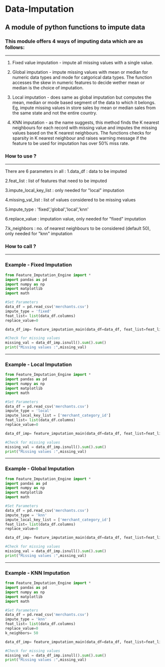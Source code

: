 # Data-Imputation
## A module of python functions to impute data

### This module offers 4 ways of imputing data which are as follows:
--------------------------------------------------------------------------------------------------------------------------------

1. Fixed value imputation - impute all missing values with a single value.

2. Global imputation - impute missing values with mean or median for numeric data types and mode for catgorical data types. The function accesses the skew in numeric features to decide wether mean or median is the choice of imputation.

3. Local imputation - does same as global imputation but computes the mean, median or mode based segment of the data to which it belongs. Eg, impute missing values in store sales by mean or median sales from the same state and not the entire country.

4. KNN imputation - as the name suggests, this method finds the K nearest neighbours for each record with missing value and imputes the missing values based on the K nearest neighbours. The functions checks for sparsity in K nearest neighbour and raises warning message if the feature to be used for imputation has over 50% miss rate.

### How to use ?
----------------------------------------------------------------------------------------------------------------------------------

There are 6 parameters in all :
1.data_df : data to be imputed

2.feat_list : list of features that need to be imputed

3.impute_local_key_list : only needed for "local" imputation

4.missing_val_list : list of values considered to be missing values 

5.impute_type : 'fixed','global','local','knn'

6.replace_value : imputation value, only needed for "fixed" imputation

7.k_neighbors : no. of nearest neighbours to be considered (default 50), only needed for "knn" imputation


### How to call ?
----------------------------------------------------------------------------------------------------------------------------------
### Example - Fixed Imputation

```python
from Feature_Imputation_Engine import *
import pandas as pd
import numpy as np
import matplotlib
import math

#Set Parameters
data_df = pd.read_csv('merchants.csv')
impute_type = 'fixed'  
feat_list= list(data_df.columns)
replace_value=0

data_df_imp= feature_imputation_main(data_df=data_df, feat_list=feat_list,impute_local_key_list=impute_local_key_list,missing_val_list=missing_val_list,impute_type = impute_type)

#Check for missing values
missing_val = data_df_imp.isnull().sum().sum()
print("Missing values :",missing_val)
```
_______________________________________________________________________________________________________________________________________
### Example - Local Imputation

```python
from Feature_Imputation_Engine import *
import pandas as pd
import numpy as np
import matplotlib
import math

#Set Parameters
data_df = pd.read_csv('merchants.csv')
impute_type = 'local'  
impute_local_key_list = ['merchant_category_id']
feat_list= list(data_df.columns)
replace_value=0

data_df_imp= feature_imputation_main(data_df=data_df, feat_list=feat_list,impute_local_key_list=impute_local_key_list,missing_val_list=missing_val_list,impute_type = impute_type)

#Check for missing values
missing_val = data_df_imp.isnull().sum().sum()
print("Missing values :",missing_val)
```
_______________________________________________________________________________________________________________________________________
### Example - Global Imputation

```python
from Feature_Imputation_Engine import *
import pandas as pd
import numpy as np
import matplotlib
import math

#Set Parameters
data_df = pd.read_csv('merchants.csv')
impute_type = 'knn'  
impute_local_key_list = ['merchant_category_id']
feat_list= list(data_df.columns)
replace_value=0

data_df_imp= feature_imputation_main(data_df=data_df, feat_list=feat_list,impute_local_key_list=impute_local_key_list,missing_val_list=missing_val_list,impute_type = 'global')

#Check for missing values
missing_val = data_df_imp.isnull().sum().sum()
print("Missing values :",missing_val)

```
______________________________________________________________________________________________________________________________________
### Example - KNN Imputation
```python
from Feature_Imputation_Engine import *
import pandas as pd
import numpy as np
import matplotlib
import math

#Set Parameters
data_df = pd.read_csv('merchants.csv')
impute_type = 'knn'  
feat_list= list(data_df.columns)
replace_value=0
k_neighbors= 50

data_df_imp= feature_imputation_main(data_df=data_df, feat_list=feat_list,impute_local_key_list=impute_local_key_list,missing_val_list=missing_val_list,impute_type = impute_type)

#Check for missing values
missing_val = data_df_imp.isnull().sum().sum()
print("Missing values :",missing_val)

```
